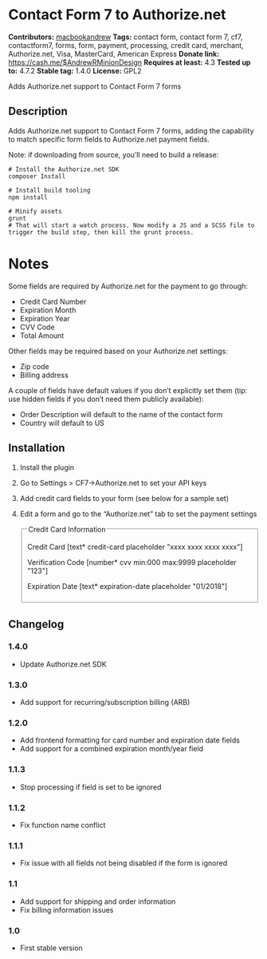 # Contact Form 7 to Authorize.net #
**Contributors:** [macbookandrew](https://profiles.wordpress.org/macbookandrew)
**Tags:** contact form, contact form 7, cf7, contactform7, forms, form, payment, processing, credit card, merchant, Authorize.net, Visa, MasterCard, American Express
**Donate link:** https://cash.me/$AndrewRMinionDesign
**Requires at least:** 4.3
**Tested up to:** 4.7.2
**Stable tag:** 1.4.0
**License:** GPL2

Adds Authorize.net support to Contact Form 7 forms

## Description ##
Adds Authorize.net support to Contact Form 7 forms, adding the capability to match specific form fields to Authorize.net payment fields.

Note: if downloading from source, you’ll need to build a release:

```
# Install the Authorize.net SDK
composer Install

# Install build tooling
npm install

# Minify assets
grunt
# That will start a watch process. Now modify a JS and a SCSS file to trigger the build step, then kill the grunt process.
```

# Notes #
Some fields are required by Authorize.net for the payment to go through:

- Credit Card Number
- Expiration Month
- Expiration Year
- CVV Code
- Total Amount

Other fields may be required based on your Authorize.net settings:

- Zip code
- Billing address

A couple of fields have default values if you don’t explicitly set them (tip: use hidden fields if you don’t need them publicly available):

- Order Description will default to the name of the contact form
- Country will default to US

## Installation ##
1. Install the plugin
1. Go to Settings > CF7→Authorize.net to set your API keys
1. Add credit card fields to your form (see below for a sample set)
1. Edit a form and go to the “Authorize.net” tab to set the payment settings


	<fieldset>
	<legend>Credit Card Information</legend>

	<p><label class="required" for="credit-card">Credit Card</label>
	[text* credit-card placeholder "xxxx xxxx xxxx xxxx"]</p>

	<p><label class="required" for="cvv">Verification Code</label>
	[number* cvv min:000 max:9999 placeholder "123"]</p>

	<p><label class="required" for="expiration-date">Expiration Date</label>
	[text* expiration-date placeholder "01/2018"]</p>

	</fieldset>


## Changelog ##

### 1.4.0 ###
 - Update Authorize.net SDK

### 1.3.0 ###
 - Add support for recurring/subscription billing (ARB)

### 1.2.0 ###
 - Add frontend formatting for card number and expiration date fields
 - Add support for a combined expiration month/year field

### 1.1.3 ###
 - Stop processing if field is set to be ignored

### 1.1.2 ###
 - Fix function name conflict

### 1.1.1 ###
 - Fix issue with all fields not being disabled if the form is ignored

### 1.1 ###
 - Add support for shipping and order information
 - Fix billing information issues

### 1.0 ###
 - First stable version
